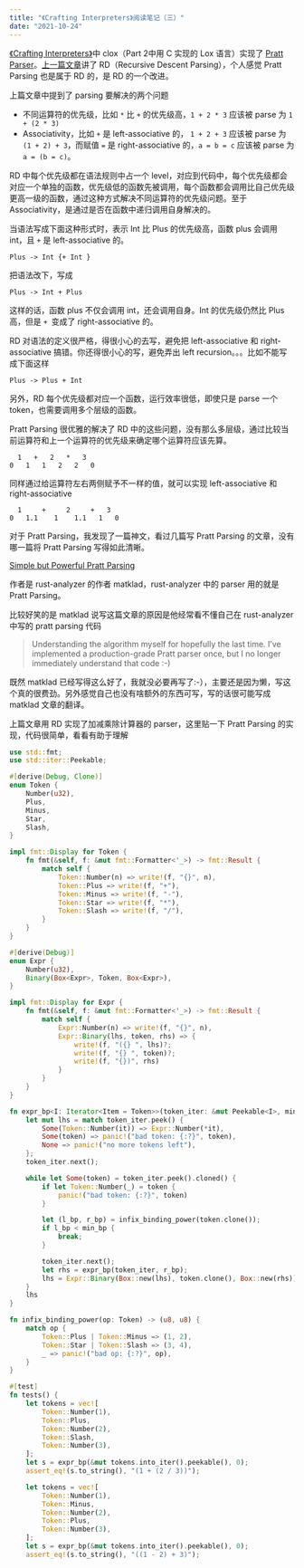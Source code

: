 ```yaml
---
title: "《Crafting Interpreters》阅读笔记（三）"
date: "2021-10-24"
---
```


[《Crafting Interpreters》](http://www.craftinginterpreters.com/)中 clox（Part 2中用 C 实现的 Lox 语言）实现了 [Pratt Parser](http://www.craftinginterpreters.com/compiling-expressions.html#a-pratt-parser)。[上一篇文章](crafting_interpreters_2)讲了 RD（Recursive Descent Parsing），个人感觉 Pratt Parsing 也是属于 RD 的，是 RD 的一个改进。

上篇文章中提到了 parsing 要解决的两个问题

* 不同运算符的优先级，比如 `*` 比 `+` 的优先级高，`1 + 2 * 3` 应该被 parse 为 `1 + (2 * 3)`
* Associativity，比如 `+` 是 left-associative 的， `1 + 2 + 3` 应该被 parse 为 `(1 + 2) + 3`，而赋值 `=` 是 right-associative 的，`a = b = c` 应该被 parse 为 `a = (b = c)`。

RD 中每个优先级都在语法规则中占一个 level，对应到代码中，每个优先级都会对应一个单独的函数，优先级低的函数先被调用，每个函数都会调用比自己优先级更高一级的函数，通过这种方式解决不同运算符的优先级问题。至于 Associativity，是通过是否在函数中递归调用自身解决的。

当语法写成下面这种形式时，表示 Int 比 Plus 的优先级高，函数 plus 会调用 int，且 `+` 是 left-associative 的。

```
Plus -> Int {+ Int }
```

把语法改下，写成

```
Plus -> Int + Plus
```

这样的话，函数 plus 不仅会调用 int，还会调用自身。Int 的优先级仍然比 Plus 高，但是 `+ `变成了 right-associative 的。

RD 对语法的定义很严格，得很小心的去写，避免把 left-associative 和 right-associative 搞错。你还得很小心的写，避免弄出 left recursion。。。比如不能写成下面这样

```
Plus -> Plus + Int
```

另外，RD 每个优先级都对应一个函数，运行效率很低，即使只是 parse 一个 token，也需要调用多个层级的函数。

Pratt Parsing 很优雅的解决了 RD 中的这些问题，没有那么多层级，通过比较当前运算符和上一个运算符的优先级来确定哪个运算符应该先算。

```
  1   +   2   *   3
0   1   1   2   2   0
```

同样通过给运算符左右两侧赋予不一样的值，就可以实现 left-associative 和 right-associative

```
  1     +     2     +   3
0   1.1    1    1.1   1   0
```

对于 Pratt Parsing，我发现了一篇神文，看过几篇写 Pratt Parsing 的文章，没有哪一篇将 Pratt Parsing 写得如此清晰。

[Simple but Powerful Pratt Parsing](https://matklad.github.io/2020/04/13/simple-but-powerful-pratt-parsing.html)

作者是 rust-analyzer 的作者 matklad，rust-analyzer 中的 parser 用的就是 Pratt Parsing。

比较好笑的是 matklad 说写这篇文章的原因是他经常看不懂自己在 rust-analyzer 中写的 pratt parsing 代码

> Understanding the algorithm myself for hopefully the last time. I’ve implemented a production-grade Pratt parser once, but I no longer immediately understand that code :-)

既然 matklad 已经写得这么好了，我就没必要再写了:-），主要还是因为懒，写这个真的很费劲。另外感觉自己也没有啥额外的东西可写，写的话很可能写成 matklad 文章的翻译。

上篇文章用 RD 实现了加减乘除计算器的 parser，这里贴一下 Pratt Parsing 的实现，代码很简单，看看有助于理解

```Rust
use std::fmt;
use std::iter::Peekable;

#[derive(Debug, Clone)]
enum Token {
    Number(u32),
    Plus,
    Minus,
    Star,
    Slash,
}

impl fmt::Display for Token {
    fn fmt(&self, f: &mut fmt::Formatter<'_>) -> fmt::Result {
        match self {
            Token::Number(n) => write!(f, "{}", n),
            Token::Plus => write!(f, "+"),
            Token::Minus => write!(f, "-"),
            Token::Star => write!(f, "*"),
            Token::Slash => write!(f, "/"),
        }
    }
}

#[derive(Debug)]
enum Expr {
    Number(u32),
    Binary(Box<Expr>, Token, Box<Expr>),
}

impl fmt::Display for Expr {
    fn fmt(&self, f: &mut fmt::Formatter<'_>) -> fmt::Result {
        match self {
            Expr::Number(n) => write!(f, "{}", n),
            Expr::Binary(lhs, token, rhs) => {
                write!(f, "({} ", lhs)?;
                write!(f, "{} ", token)?;
                write!(f, "{})", rhs)
            }
        }
    }
}

fn expr_bp<I: Iterator<Item = Token>>(token_iter: &mut Peekable<I>, min_bp: u8) -> Expr {
    let mut lhs = match token_iter.peek() {
        Some(Token::Number(it)) => Expr::Number(*it),
        Some(token) => panic!("bad token: {:?}", token),
        None => panic!("no more tokens left"),
    };
    token_iter.next();

    while let Some(token) = token_iter.peek().cloned() {
        if let Token::Number(_) = token {
            panic!("bad token: {:?}", token)
        }

        let (l_bp, r_bp) = infix_binding_power(token.clone());
        if l_bp < min_bp {
            break;
        }

        token_iter.next();
        let rhs = expr_bp(token_iter, r_bp);
        lhs = Expr::Binary(Box::new(lhs), token.clone(), Box::new(rhs));
    }
    lhs
}

fn infix_binding_power(op: Token) -> (u8, u8) {
    match op {
        Token::Plus | Token::Minus => (1, 2),
        Token::Star | Token::Slash => (3, 4),
        _ => panic!("bad op: {:?}", op),
    }
}

#[test]
fn tests() {
    let tokens = vec![
        Token::Number(1),
        Token::Plus,
        Token::Number(2),
        Token::Slash,
        Token::Number(3),
    ];
    let s = expr_bp(&mut tokens.into_iter().peekable(), 0);
    assert_eq!(s.to_string(), "(1 + (2 / 3))");

    let tokens = vec![
        Token::Number(1),
        Token::Minus,
        Token::Number(2),
        Token::Plus,
        Token::Number(3),
    ];
    let s = expr_bp(&mut tokens.into_iter().peekable(), 0);
    assert_eq!(s.to_string(), "((1 - 2) + 3)");
```